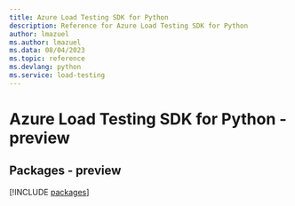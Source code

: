 ```yaml
---
title: Azure Load Testing SDK for Python
description: Reference for Azure Load Testing SDK for Python
author: lmazuel
ms.author: lmazuel
ms.data: 08/04/2023
ms.topic: reference
ms.devlang: python
ms.service: load-testing
---
```

# Azure Load Testing SDK for Python - preview
## Packages - preview
[!INCLUDE [packages](load-testing-index.md)]